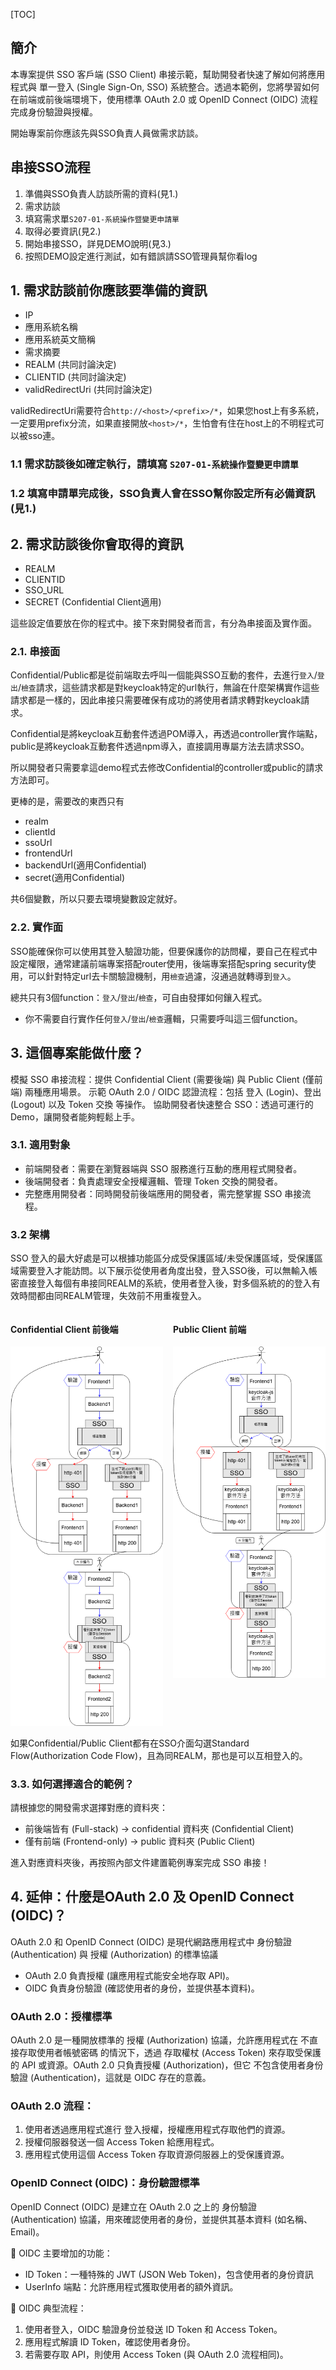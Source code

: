 [TOC]

## 簡介
本專案提供 SSO 客戶端 (SSO Client) 串接示範，幫助開發者快速了解如何將應用程式與 單一登入 (Single Sign-On, SSO) 系統整合。透過本範例，您將學習如何在前端或前後端環境下，使用標準 OAuth 2.0 或 OpenID Connect (OIDC) 流程完成身份驗證與授權。

開始專案前你應該先與SSO負責人員做需求訪談。

## 串接SSO流程
1. 準備與SSO負責人訪談所需的資料(見1.)
2. 需求訪談
3. 填寫需求單`S207-01-系統操作暨變更申請單`
4. 取得必要資訊(見2.)
5. 開始串接SSO，詳見DEMO說明(見3.)
6. 按照DEMO設定進行測試，如有錯誤請SSO管理員幫你看log

## 1. 需求訪談前你應該要準備的資訊
- IP	
- 應用系統名稱
- 應用系統英文簡稱
- 需求摘要
- REALM (共同討論決定)
- CLIENTID (共同討論決定)
- validRedirectUri (共同討論決定)

validRedirectUri需要符合`http://<host>/<prefix>/*`，如果您host上有多系統，一定要用prefix分流，如果直接開放`<host>/*`，生怕會有住在host上的不明程式可以被sso連。

### 1.1 需求訪談後如確定執行，請填寫 `S207-01-系統操作暨變更申請單`
### 1.2 填寫申請單完成後，SSO負責人會在SSO幫你設定所有必備資訊(見1.)

## 2. 需求訪談後你會取得的資訊
- REALM
- CLIENTID
- SSO_URL
- SECRET (Confidential Client適用)

這些設定值要放在你的程式中。接下來對開發者而言，有分為串接面及實作面。

### 2.1. 串接面
Confidential/Public都是從前端取去呼叫一個能與SSO互動的套件，去進行`登入`/`登出`/`檢查`請求，這些請求都是對keycloak特定的url執行，無論在什麼架構實作這些請求都是一樣的，因此串接只需要確保有成功的將使用者請求轉對keycloak請求。

Confidential是將keycloak互動套件透過POM導入，再透過controller實作端點，public是將keycloak互動套件透過npm導入，直接調用專屬方法去請求SSO。

所以開發者只需要拿這demo程式去修改Confidential的controller或public的請求方法即可。

更棒的是，需要改的東西只有
- realm
- clientId
- ssoUrl
- frontendUrl
- backendUrl(適用Confidential)
- secret(適用Confidential)

共6個變數，所以只要去環境變數設定就好。

### 2.2. 實作面
SSO能確保你可以使用其登入驗證功能，但要保護你的訪問權，要自己在程式中設定權限，通常建議前端專案搭配router使用，後端專案搭配spring security使用，可以針對特定url去卡關驗證機制，用`檢查`過濾，沒通過就轉導到`登入`。

總共只有3個function：`登入`/`登出`/`檢查`，可自由發揮如何鑲入程式。

* 你不需要自行實作任何`登入`/`登出`/`檢查`邏輯，只需要呼叫這三個function。

## 3. 這個專案能做什麼？
模擬 SSO 串接流程：提供 Confidential Client (需要後端) 與 Public Client (僅前端) 兩種應用場景。
示範 OAuth 2.0 / OIDC 認證流程：包括 登入 (Login)、登出 (Logout) 以及 Token 交換 等操作。
協助開發者快速整合 SSO：透過可運行的 Demo，讓開發者能夠輕鬆上手。

### 3.1. 適用對象
- 前端開發者：需要在瀏覽器端與 SSO 服務進行互動的應用程式開發者。
- 後端開發者：負責處理安全授權邏輯、管理 Token 交換的開發者。
- 完整應用開發者：同時開發前後端應用的開發者，需完整掌握 SSO 串接流程。

### 3.2 架構
SSO 登入的最大好處是可以根據功能區分成受保護區域/未受保護區域，受保護區域需要登入才能訪問。以下展示從使用者角度出發，登入SSO後，可以無輸入帳密直接登入每個有串接同REALM的系統，使用者登入後，對多個系統的的登入有效時間都由同REALM管理，失效前不用重複登入。

<div style="display: flex; gap: 16px; align-items: flex-start;">
  <div style="flex: 1;">
    <h4>Confidential Client 前後端</h4>
    <img src="ConfidentialClient.drawio.png" alt="Confidential Client" style="max-width: 100%;">
  </div>
  <div style="flex: 1;">
    <h4>Public Client 前端</h4>
    <img src="PublicClient.drawio.png" alt="Public Client" style="max-width: 100%;">
  </div>
</div>

如果Confidential/Public Client都有在SSO介面勾選Standard Flow(Authorization Code Flow)，且為同REALM，那也是可以互相登入的。

### 3.3. 如何選擇適合的範例？
請根據您的開發需求選擇對應的資料夾：
- 前後端皆有 (Full-stack) → confidential 資料夾 (Confidential Client)
- 僅有前端 (Frontend-only) → public 資料夾 (Public Client)

進入對應資料夾後，再按照內部文件建置範例專案完成 SSO 串接！

## 4. 延伸：什麼是OAuth 2.0 及 OpenID Connect (OIDC)？
OAuth 2.0 和 OpenID Connect (OIDC) 是現代網路應用程式中 身份驗證 (Authentication) 與 授權 (Authorization) 的標準協議

* OAuth 2.0 負責授權 (讓應用程式能安全地存取 API)。
* OIDC 負責身份驗證 (確認使用者的身份，並提供基本資料)。

### OAuth 2.0：授權標準
OAuth 2.0 是一種開放標準的 授權 (Authorization) 協議，允許應用程式在 不直接存取使用者帳號密碼 的情況下，透過 存取權杖 (Access Token) 來存取受保護的 API 或資源。OAuth 2.0 只負責授權 (Authorization)，但它 不包含使用者身份驗證 (Authentication)，這就是 OIDC 存在的意義。

### OAuth 2.0 流程：
1. 使用者透過應用程式進行 登入授權，授權應用程式存取他們的資源。
2. 授權伺服器發送一個 Access Token 給應用程式。
3. 應用程式使用這個 Access Token 存取資源伺服器上的受保護資源。

### OpenID Connect (OIDC)：身份驗證標準
OpenID Connect (OIDC) 是建立在 OAuth 2.0 之上的 身份驗證 (Authentication) 協議，用來確認使用者的身份，並提供其基本資料 (如名稱、Email)。

🔹 OIDC 主要增加的功能：
- ID Token：一種特殊的 JWT (JSON Web Token)，包含使用者的身份資訊
- UserInfo 端點：允許應用程式獲取使用者的額外資訊。

🔹 OIDC 典型流程：

1. 使用者登入，OIDC 驗證身份並發送 ID Token 和 Access Token。
2. 應用程式解讀 ID Token，確認使用者身份。
3. 若需要存取 API，則使用 Access Token (與 OAuth 2.0 流程相同)。